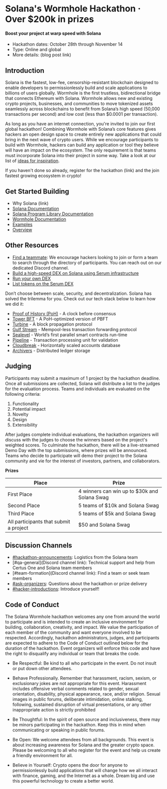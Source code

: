 # Solana's Wormhole Hackathon &middot; Over $200k in prizes
#### Boost your project at warp speed with Solana

* Hackathon dates: October 28th through November 14
* Type: Online and global
* More details: (blog post link)

## Introduction
Solana is the fastest, low-fee, censorship-resistant blockchain designed to enable developers to permissionlessly build and scale applications to billions of users globally. Wormhole is the first trustless, bidirectional bridge that connects Ethereum with Solana. Wormhole allows new and existing crypto projects, businesses, and communities to move tokenized assets seamlessly across blockchains to benefit from Solana’s high speed (50,000 transactions per second) and low cost (less than $0.0001 per transaction). 

As long as you have an internet connection, you're invited to join our first global hackathon! Combining Wormhole with Solana’s core features gives hackers an open design space to create entirely new applications that could bring in the next wave of crypto users. While we encourage participants to build with Wormhole, hackers can build any application or tool they believe will have an impact on the ecosystem. The only requirement is that teams must incorporate Solana into their project in some way.  Take a look at our list of [ideas for inspiration](link).
 
If you haven't done so already, register for the hackathon (link) and the join fastest growing ecosystem in crypto!

## Get Started Building

* Why Solana (link)
* [Solana Documentation](https://docs.solana.com/)
* [Solana Program Library Documentation](https://spl.solana.com/)
* [Wormhole Documentation](https://github.com/certusone/wormhole/tree/master/docs)
* [Examples](https://docs.solana.com/apps/hello-world)
* [Overview](https://docs.solana.com/cluster/overview)

## Other Resources

* [Find a teammate](https://discord.gg/fYpyaYh): We encourage hackers looking to join or form a team to search through the directory of participants. You can reach out on our dedicated Discord channel.
* [Build a high-speed DEX on Solana using Serum infrastructure](https://serum-academy.com/en/developer-resources/)
* [Run your own DEX](https://serum-academy.com/en/dex-list/)
* [List tokens on the Serum DEX](https://serum-academy.com/en/add-market/)

Don’t choose between scale, security, and decentralization. Solana has solved the trilemma for you. Check out our tech stack below to learn how we did it:

* [Proof of History (PoH)](https://medium.com/solana-labs/proof-of-history-a-clock-for-blockchain-cf47a61a9274) - A clock before consensus
* [Tower BFT](https://medium.com/solana-labs/tower-bft-solanas-high-performance-implementation-of-pbft-464725911e79) - A PoH-optimized version of PBFT
* [Turbine](https://medium.com/solana-labs/turbine-solanas-block-propagation-protocol-solves-the-scalability-trilemma-2ddba46a51db) - A block propagation protocol 
* [Gulf Stream](https://medium.com/solana-labs/gulf-stream-solanas-mempool-less-transaction-forwarding-protocol-d342e72186ad) - Mempool-less transaction forwarding protocol
* [Sealevel](https://medium.com/solana-labs/sealevel-parallel-processing-thousands-of-smart-contracts-d814b378192) - World’s first parallel smart contracts run-time
* [Pipeline](https://medium.com/solana-labs/pipelining-in-solana-the-transaction-processing-unit-2bb01dbd2d8f) - Transaction processing unit for validation
* [Cloudbreak](https://medium.com/solana-labs/cloudbreak-solanas-horizontally-scaled-state-architecture-9a86679dcbb1) - Horizontally scaled accounts database
* [Archivers](https://medium.com/solana-labs/replicators-solanas-solution-to-petabytes-of-blockchain-data-storage-ef79db053fa1) - Distributed ledger storage

## Judging

Participants may submit a maximum of 1 project by the hackathon deadline. Once all submissions are collected, Solana will distribute a list to the judges for the evaluation process. Teams and individuals are evaluated on the following criteria:

1. Functionality
2. Potential impact
3. Novelty
4. Design
5. Extensibility

After judges complete individual evaluations, the hackathon organizers will discuss with the judges to choose the winners based on the project's weighted scores. To culminate the hackathon, there will be a live-streamed Demo Day with the top submissions, where prizes will be announced. Teams who decide to participate will demo their project to the Solana community and vie for the interest of investors, partners, and collaborators. 

**Prizes**

| Place                                  | Prize                                        |
|----------------------------------------|----------------------------------------------|
| First Place                            | 4 winners can win up to $30k and Solana Swag |
| Second Place                           | 5 teams of $10k and Solana Swag              |
| Third Place                            | 5 teams of $5k and Solana Swag               |
| All participants that submit a project | $50 and Solana Swag                          |

## Discussion Channels

* [#hackathon-announcements](): Logistics from the Solana team 
* [#qa-general](Discord channel link): Technical support and help from Certus One and Solana team members
* [#team-formation](Discord channel link): Find a team or seek team members
* [#ask-organizers](): Questions about the hackathon or prize delivery
* [#hacker-introductions](): Introduce yourself!

## Code of Conduct 

The Solana Wormhole hackathon welcomes any one from around the world to participate and is intended to create an inclusive environment for building, collaboration, creativity, and impact. We value the participation of each member of the community and want everyone involved to be respected. Accordingly, hackathon administrators, judges, and participants are expected to adhere to the Code of Conduct outlined below for the duration of the hackathon. Event organizers will enforce this code and have the right to disqualify any individual or team that breaks the code.

* Be Respectful: Be kind to all who participate in the event. Do not insult or put down other attendees.

* Behave Professionally. Remember that harassment, racism, sexism, or exclusionary jokes are not appropriate for this event. Harassment includes offensive verbal comments related to gender, sexual orientation, disability, physical appearance, race, and/or religion. Sexual images in public forums, deliberate intimidation, online stalking, following, sustained disruption of virtual presentations, or any other inappropriate action is strictly prohibited

* Be Thoughtful: In the spirit of open source and inclusiveness, there may be minors participating in the hackathon. Keep this in mind when communicating or speaking in public forums.

* Be Open: We welcome attendees from all backgrounds. This event is about increasing awareness for Solana and the greater crypto space. Please be welcoming to all who register for the event and help us create a friendly environment for all.

* Believe in Yourself: Crypto opens the door for anyone to permissionlessly build applications that will change how we all interact with finance, gaming, and the Internet as a whole. Dream big and use this powerful technology to create a better world.

